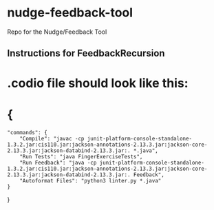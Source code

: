 # nudge-feedback-tool
Repo for the Nudge/Feedback Tool

## Instructions for FeedbackRecursion
# .codio file should look like this:
# {
    "commands": {
        "Compile": "javac -cp junit-platform-console-standalone-1.3.2.jar:cis110.jar:jackson-annotations-2.13.3.jar:jackson-core-2.13.3.jar:jackson-databind-2.13.3.jar:. *.java",
        "Run Tests": "java FingerExerciseTests",
        "Run Feedback": "java -cp junit-platform-console-standalone-1.3.2.jar:cis110.jar:jackson-annotations-2.13.3.jar:jackson-core-2.13.3.jar:jackson-databind-2.13.3.jar:. Feedback",
        "Autoformat Files": "python3 linter.py *.java"
    }
}
